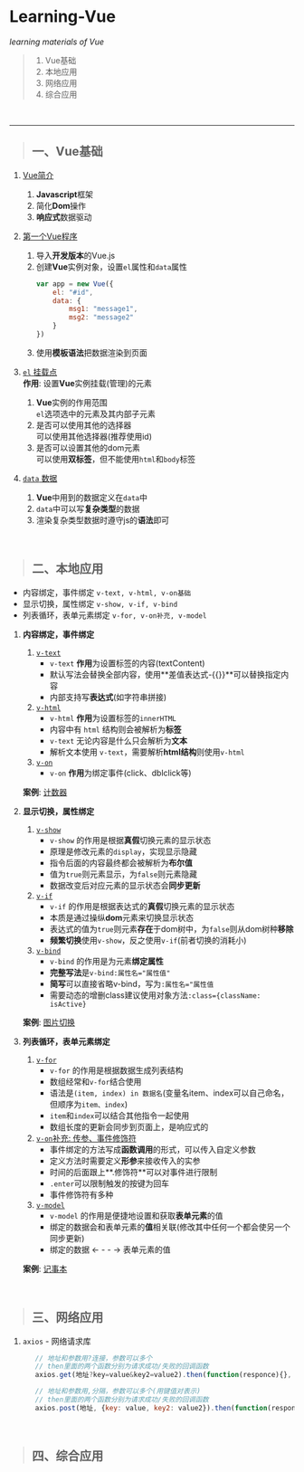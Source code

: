 # Learning-Vue

*learning materials of Vue*

> 1. Vue基础  
> 2. 本地应用  
> 3. 网络应用  
> 4. 综合应用  

<br>

---

> ## 一、Vue基础   

1. [Vue简介](https://cn.vuejs.org)  
   1. **Javascript**框架  
   2. 简化**Dom**操作  
   3. **响应式**数据驱动  

2. [第一个Vue程序](EXAMPLES/Ex1_firstVue.html)  
   1. 导入**开发版本**的Vue.js  
   2. 创建**Vue**实例对象，设置`el`属性和`data`属性  
      ``` javascript
      var app = new Vue({
          el: "#id",
          data: {
              msg1: "message1",
              msg2: "message2"
          }
      })
      ```
   3. 使用**模板语法**把数据渲染到页面  

3. [`el` 挂载点](EXAMPLES/Ex2_useOfEl.html)  
   **作用**: 设置**Vue**实例挂载\(管理\)的元素  
   1. **Vue**实例的作用范围  
      `el`选项选中的元素及其内部子元素  
   2. 是否可以使用其他的选择器  
      可以使用其他选择器\(推荐使用id\)
   3. 是否可以设置其他的dom元素  
      可以使用**双标签**，但不能使用`html`和`body`标签  

4. [`data` 数据](EXAMPLES/Ex3_useOfData.html)  
   1. **Vue**中用到的数据定义在`data`中  
   2. `data`中可以写**复杂类型**的数据  
   3. 渲染复杂类型数据时遵守js的**语法**即可  

<br>

> ## 二、本地应用  
- 内容绑定，事件绑定 `v-text, v-html, v-on基础`  
- 显示切换，属性绑定 `v-show, v-if, v-bind`  
- 列表循环，表单元素绑定 `v-for, v-on补充, v-model`  

1. **内容绑定，事件绑定**  
   1. [`v-text`](EXAMPLES/Ex4_localApp1.html)  
      - `v-text` **作用**为设置标签的内容\(textContent\)  
      - 默认写法会替换全部内容，使用**差值表达式-{{}}**可以替换指定内容  
      - 内部支持写**表达式**\(如字符串拼接\)  
   2. [`v-html`](EXAMPLES/Ex4_localApp1.html)  
      - `v-html` **作用**为设置标签的`innerHTML`  
      - 内容中有 `html` 结构则会被解析为**标签**  
      - `v-text` 无论内容是什么只会解析为**文本**  
      - 解析文本使用 `v-text`，需要解析**html结构**则使用`v-html`  
   3. [`v-on`](EXAMPLES/Ex4_localApp1.html)  
      - `v-on` **作用**为绑定事件\(click、dblclick等\)  

   **案例**: [计数器](EXAMPLES/Ex4_localAppExample1.html)  

2. **显示切换，属性绑定**  
   1. [`v-show`](EXAMPLES/Ex4_localApp2.html)  
      - `v-show` 的作用是根据**真假**切换元素的显示状态  
      - 原理是修改元素的`display`，实现显示隐藏  
      - 指令后面的内容最终都会被解析为**布尔值**  
      - 值为`true`则元素显示，为`false`则元素隐藏  
      - 数据改变后对应元素的显示状态会**同步更新**  
   2. [`v-if`](EXAMPLES/Ex4_localApp2.html)  
      - `v-if` 的作用是根据表达式的**真假**切换元素的显示状态  
      - 本质是通过操纵**dom**元素来切换显示状态  
      - 表达式的值为`true`则元素**存在**于dom树中，为`false`则从dom树种**移除**  
      - **频繁切换**使用`v-show`，反之使用`v-if`\(前者切换的消耗小\)  
   3. [`v-bind`](EXAMPLES/Ex4_localApp2.html)  
      - `v-bind` 的作用是为元素**绑定属性**  
      - **完整写法**是`v-bind:属性名="属性值"`  
      - **简写**可以直接省略v-bind，写为`:属性名="属性值`  
      - 需要动态的增删class建议使用对象方法`:class={className: isActive}`  

   **案例**: [图片切换](EXAMPLES/Ex4_localAppExample2.html)  

3. **列表循环，表单元素绑定**  
   1. [`v-for`](EXAMPLES/Ex4_localApp3.html)  
      - `v-for` 的作用是根据数据生成列表结构  
      - 数组经常和`v-for`结合使用  
      - 语法是`(item, index) in 数据名`\(变量名item、index可以自己命名，但顺序为`item、index`\)  
      - `item`和`index`可以结合其他指令一起使用  
      - 数组长度的更新会同步到页面上，是响应式的  
   2. [`v-on`补充: 传参、事件修饰符](EXAMPLES/Ex4_localApp3.html)  
      - 事件绑定的方法写成**函数调用**的形式，可以传入自定义参数  
      - 定义方法时需要定义**形参**来接收传入的实参  
      - 时间的后面跟上**.修饰符**可以对事件进行限制  
      - `.enter`可以限制触发的按键为回车  
      - 事件修饰符有多种  
   3. [`v-model`](EXAMPLES/Ex4_localApp3.html)  
      - `v-model` 的作用是便捷地设置和获取**表单元素**的值  
      - 绑定的数据会和表单元素的**值**相关联\(修改其中任何一个都会使另一个同步更新\)  
      - 绑定的数据 \<\- \- \- \-\> 表单元素的值  

   **案例**: [记事本](EXAMPLES/Ex4_localAppExample3.html)  

<br>

> ## 三、网络应用  

1. `axios` \- 网络请求库  
   ``` javascript
      // 地址和参数用?连接，参数可以多个
      // then里面的两个函数分别为请求成功/失败的回调函数
      axios.get(地址?key=value&key2=value2).then(function(responce){}, function(error){})

      // 地址和参数用,分隔，参数可以多个(用键值对表示)
      // then里面的两个函数分别为请求成功/失败的回调函数
      axios.post(地址, {key: value, key2: value2}).then(function(responce){}, function(error){})
   ```




<br>

> ## 四、综合应用  


